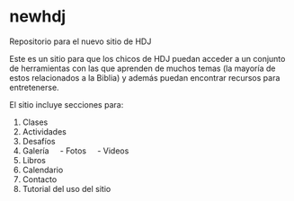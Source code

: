 # newhdj
Repositorio para el nuevo sitio de HDJ

Este es un sitio para que los chicos de HDJ puedan acceder a un conjunto de herramientas con las que aprenden de muchos temas (la mayoría de estos relacionados a la Biblia) y además puedan encontrar recursos para entretenerse.

El sitio incluye secciones para:
1. Clases
2. Actividades
3. Desafíos
4. Galería
&nbsp;&nbsp;&nbsp;&nbsp;- Fotos
&nbsp;&nbsp;&nbsp;&nbsp;- Videos
5. Libros
6. Calendario
7. Contacto
8. Tutorial del uso del sitio

